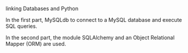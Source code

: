 linking Databases and Python

In the first part, MySQLdb to connect to a MySQL database and execute SQL queries.

In the second part, the module SQLAlchemy and an Object Relational Mapper (ORM) are used.
